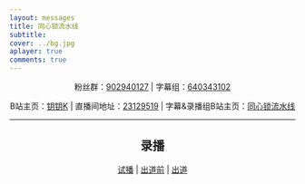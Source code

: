 ```yaml
---
layout: messages
title: 同心锁流水线
subtitle:  
cover: ../bg.jpg
aplayer: true
comments: true
---
```

<center>

粉丝群：[902940127](https://jq.qq.com/?_wv=1027&k=lnWx4vHL) | 字幕组：[640343102](https://jq.qq.com/?_wv=1027&k=e1niyn6E)

B站主页：[钥钥K](https://space.bilibili.com/1694679451) | 直播间地址：[23129519](https://live.bilibili.com/23129519) | 字幕&录播组B站主页：[同心锁流水线](https://space.bilibili.com/28543822)

---


## 录播

[试播](https://rec.key.osttsstudio.ltd/files/试播/) | [出道前](https://rec.key.osttsstudio.ltd/files/出道前/) | [出道](https://rec.key.osttsstudio.ltd/files/出道/)